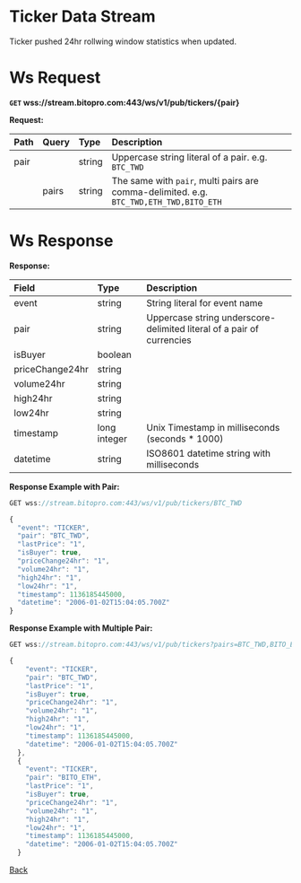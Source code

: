 # Ticker Data Stream
Ticker pushed 24hr rollwing window statistics when updated.

# Ws Request
**`GET` wss://stream.bitopro.com:443/ws/v1/pub/tickers/{pair}**

**Request:**

| Path | Query | Type   | Description                                                                            |
| :--- | :---- | :----- | :------------------------------------------------------------------------------------- |
| pair |       | string | Uppercase string literal of a pair. e.g. `BTC_TWD`                                     |
|      | pairs | string | The same with `pair`, multi pairs are comma-delimited. e.g. `BTC_TWD,ETH_TWD,BITO_ETH` |

# Ws Response

**Response:**

| Field           | Type         | Description                                                           |
| :-------------- | :----------- | :-------------------------------------------------------------------- |
| event           | string       | String literal for event name                                         |
| pair            | string       | Uppercase string underscore-delimited literal of a pair of currencies |
| isBuyer         | boolean      |                                                                       |
| priceChange24hr | string       |                                                                       |
| volume24hr      | string       |                                                                       |
| high24hr        | string       |                                                                       |
| low24hr         | string       |                                                                       |
| timestamp       | long integer | Unix Timestamp in milliseconds (seconds * 1000)                       |
| datetime        | string       | ISO8601 datetime string with milliseconds                             |

**Response Example with Pair:**
```javascript
GET wss://stream.bitopro.com:443/ws/v1/pub/tickers/BTC_TWD

{
  "event": "TICKER",
  "pair": "BTC_TWD",
  "lastPrice": "1",
  "isBuyer": true,
  "priceChange24hr": "1",
  "volume24hr": "1",
  "high24hr": "1",
  "low24hr": "1",
  "timestamp": 1136185445000,
  "datetime": "2006-01-02T15:04:05.700Z"
}
```

**Response Example with Multiple Pair:**
```javascript
GET wss://stream.bitopro.com:443/ws/v1/pub/tickers?pairs=BTC_TWD,BITO_ETH

{
    "event": "TICKER",
    "pair": "BTC_TWD",
    "lastPrice": "1",
    "isBuyer": true,
    "priceChange24hr": "1",
    "volume24hr": "1",
    "high24hr": "1",
    "low24hr": "1",
    "timestamp": 1136185445000,
    "datetime": "2006-01-02T15:04:05.700Z"
  },
  {
    "event": "TICKER",
    "pair": "BITO_ETH",
    "lastPrice": "1",
    "isBuyer": true,
    "priceChange24hr": "1",
    "volume24hr": "1",
    "high24hr": "1",
    "low24hr": "1",
    "timestamp": 1136185445000,
    "datetime": "2006-01-02T15:04:05.700Z"
  }
```
[Back](../summary.md)
